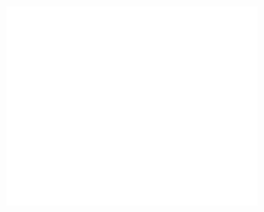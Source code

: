 <div align="center">
	<br>
	<a href="https://github.com/TunNandaAung/TunNandaAung/blob/master/header.svg">
		<img src="header.svg" width="800" height="400">
	</a>
	<br>
</div>
